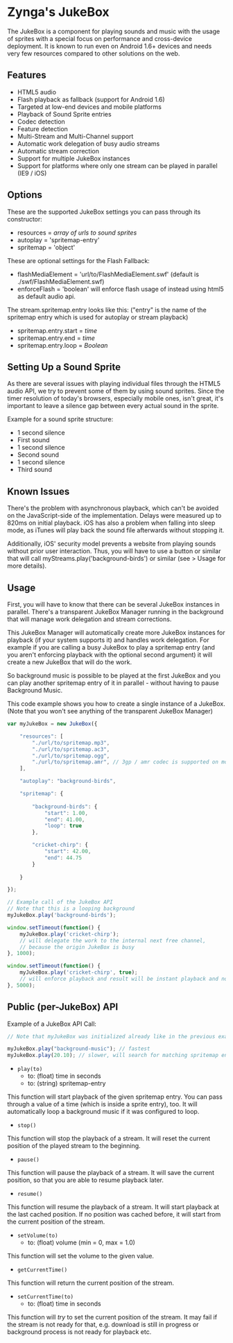 
Zynga's JukeBox
==============

The JukeBox is a component for playing sounds and music with the usage of sprites with a special
focus on performance and cross-device deployment. It is known to run even on Android 1.6+ devices
and needs very few resources compared to other solutions on the web.


Features
--------

* HTML5 audio
* Flash playback as fallback (support for Android 1.6)
* Targeted at low-end devices and mobile platforms
* Playback of Sound Sprite entries
* Codec detection
* Feature detection
* Multi-Stream and Multi-Channel support
* Automatic work delegation of busy audio streams
* Automatic stream correction
* Support for multiple JukeBox instances
* Support for platforms where only one stream can be played in parallel (IE9 / iOS)


Options
-------

These are the supported JukeBox settings you can pass through its constructor:

* resources = *array of urls to sound sprites*
* autoplay = 'spritemap-entry'
* spritemap = 'object'

These are optional settings for the Flash Fallback:

* flashMediaElement = 'url/to/FlashMediaElement.swf' (default is ./swf/FlashMediaElement.swf)
* enforceFlash = 'boolean' will enforce flash usage of instead using html5 as default audio api.

The stream.spritemap.entry looks like this: ("entry" is the name of the spritemap entry which is used for autoplay or stream playback)

* spritemap.entry.start = *time*
* spritemap.entry.end = *time*
* spritemap.entry.loop = *Boolean*


Setting Up a Sound Sprite
-------------------------

As there are several issues with playing individual files through the HTML5 audio API, we try to prevent some of them by using sound sprites. Since the timer resolution of today's browsers, especially mobile ones, isn't great, it's important to leave a silence gap between every actual sound in the sprite.

Example for a sound sprite structure:

* 1 second silence
* First sound
* 1 second silence
* Second sound
* 1 second silence
* Third sound

Known Issues
------------

There's the problem with asynchronous playback, which can't be avoided on the JavaScript-side of the implementation. Delays were measured up to 820ms on initial playback. iOS has also a problem when falling into sleep mode, as iTunes will play back the sound file afterwards without stopping it.

Additionally, iOS' security model prevents a website from playing sounds without prior user interaction. Thus, you will have to use a button or similar that will call myStreams.play('background-birds') or similar (see > Usage for more details).


Usage
-----

First, you will have to know that there can be several JukeBox instances in parallel.
There's a transparent JukeBox Manager running in the background that will manage work delegation and stream corrections.

This JukeBox Manager will automatically create more JukeBox instances for playback (if your system supports it) and
handles work delegation. For example if you are calling a busy JukeBox to play a spritemap entry (and you aren't enforcing
playback with the optional second argument) it will create a new JukeBox that will do the work.

So background music is possible to be played at the first JukeBox and you can play another spritemap entry of it in parallel - without having to pause Background Music.

This code example shows you how to create a single instance of a JukeBox.
(Note that you won't see anything of the transparent JukeBox Manager)

```js
var myJukeBox = new JukeBox({

	"resources": [
		"./url/to/spritemap.mp3",
		"./url/to/spritemap.ac3",
		"./url/to/spritemap.ogg",
		"./url/to/spritemap.amr", // 3gp / amr codec is supported on most devices. Crappy codec, but cool fallback! =)
	],

	"autoplay": "background-birds",

	"spritemap": {
	
		"background-birds": {
			"start": 1.00,
			"end": 41.00,
			"loop": true
		},

		"cricket-chirp": {
			"start": 42.00,
			"end": 44.75
		}
	
	}

});

// Example call of the JukeBox API
// Note that this is a looping background
myJukeBox.play('background-birds');

window.setTimeout(function() {
	myJukeBox.play('cricket-chirp');
	// will delegate the work to the internal next free channel,
	// because the origin JukeBox is busy
}, 1000);

window.setTimeout(function() {
	myJukeBox.play('cricket-chirp', true);
	// will enforce playback and result will be instant playback and no background music afterwards
}, 5000);
```


Public (per-JukeBox) API
-----------------------

Example of a JukeBox API Call:

```js
// Note that myJukeBox was initialized already like in the previous example (see > Usage)

myJukeBox.play("background-music"); // fastest
myJukeBox.play(20.10); // slower, will search for matching spritemap entry
```


* `play(to)`
	* to: (float) time in seconds
	* to: (string) spritemap-entry

This function will start playback of the given spritemap entry.
You can pass through a value of a time (which is inside a sprite entry), too. It will automatically loop a background music
if it was configured to loop.


* `stop()`

This function will stop the playback of a stream.
It will reset the current position of the played stream to the beginning.


* `pause()`

This function will pause the playback of a stream.
It will save the current position, so that you are able to resume playback later.


* `resume()`

This function will resume the playback of a stream.
It will start playback at the last cached position. If no position was cached before, it will start from the current position of the stream.


* `setVolume(to)`
	* to: (float) volume (min = 0, max = 1.0)

This function will set the volume to the given value.


* `getCurrentTime()`

This function will return the current position of the stream.


* `setCurrentTime(to)`
	* to: (float) time in seconds

This function will *try* to set the current position of the stream. It may fail if the stream is not ready for that, 
e.g. download is still in progress or background process is not ready for playback etc.

